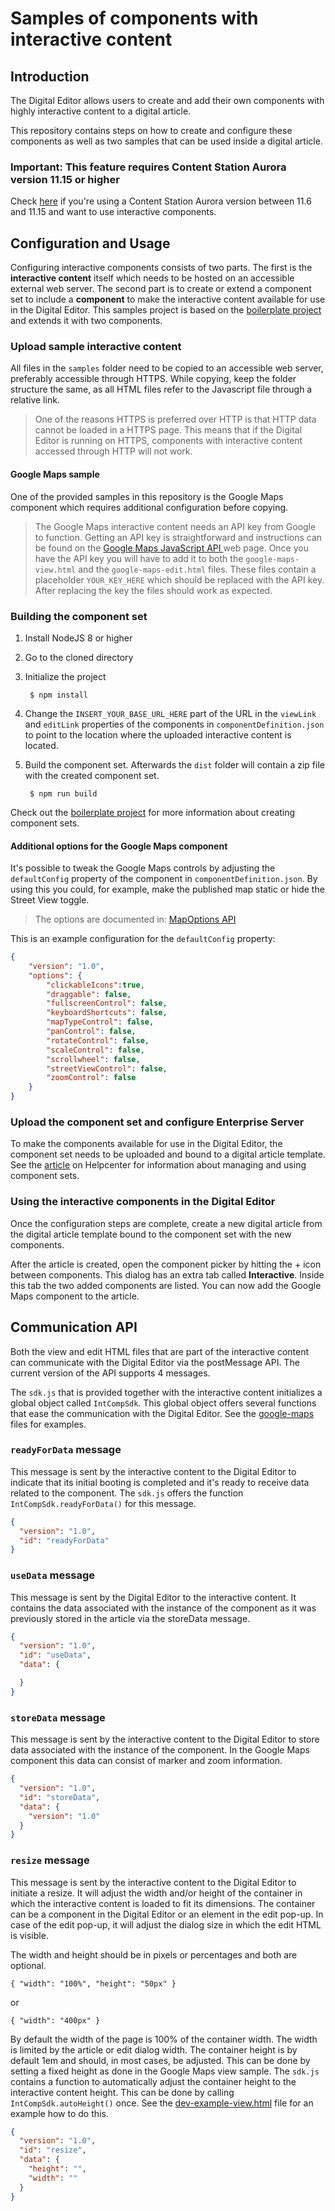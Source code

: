 # Samples of components with interactive content

## Introduction

The Digital Editor allows users to create and add their own components with highly interactive content to a digital article.

This repository contains steps on how to create and configure these components as well as two samples that can be used inside a digital article.

### Important: This feature requires Content Station Aurora version 11.15 or higher

Check [here](tree/1.0) if you're using a Content Station Aurora version between 11.6 and 11.15 and want to use interactive components.

## Configuration and Usage

Configuring interactive components consists of two parts. The first is the **interactive content** itself which needs to be hosted on an accessible external web server. The second part is to create or extend a component set to include a **component** to make the interactive content available for use in the Digital Editor. This samples project is based on the [boilerplate project](https://github.com/WoodWing/csde-components-boilerplate) and extends it with two components.

### Upload sample interactive content

All files in the `samples` folder need to be copied to an accessible web server, preferably accessible through HTTPS. While copying, keep the folder structure the same, as all HTML files refer to the Javascript file through a relative link.

> One of the reasons HTTPS is preferred over HTTP is that HTTP data cannot be loaded in a HTTPS page. This means that if the Digital Editor is running on HTTPS, components with interactive content accessed through HTTP will not work.

#### Google Maps sample

One of the provided samples in this repository is the Google Maps component which requires additional configuration before copying.

> The Google Maps interactive content needs an API key from Google to function. Getting an API key is straightforward and instructions can be found on the [Google Maps JavaScript API
](https://developers.google.com/maps/documentation/javascript/get-api-key) web page.
Once you have the API key you will have to add it to both the `google-maps-view.html` and the `google-maps-edit.html` files. These files contain a placeholder `YOUR_KEY_HERE` which should be replaced with the API key. After replacing the key the files should work as expected.

### Building the component set

1. Install NodeJS 8 or higher
2. Go to the cloned directory
3. Initialize the project

		$ npm install

4. Change the `INSERT_YOUR_BASE_URL_HERE` part of the URL in the `viewLink` and `editLink` properties of the components in `componentDefinition.json` to point to the location where the uploaded interactive content is located. 
5. Build the component set. Afterwards the `dist` folder will contain a zip file with the created component set.

		$ npm run build

Check out the [boilerplate project](https://github.com/WoodWing/csde-components-boilerplate) for more information about creating component sets.

#### Additional options for the Google Maps component
It's possible to tweak the Google Maps controls by adjusting the `defaultConfig` property of the component in `componentDefinition.json`. By using this you could, for example, make the published map static or hide the Street View toggle. 

> The options are documented in: [MapOptions API](https://developers.google.com/maps/documentation/javascript/3.exp/reference#MapOptions) 

This is an example configuration for the `defaultConfig` property: 

```json
{ 
    "version": "1.0",
    "options": { 
        "clickableIcons":true, 
        "draggable": false, 
        "fullscreenControl": false, 
        "keyboardShortcuts": false, 
        "mapTypeControl": false, 
        "panControl": false, 
        "rotateControl": false, 
        "scaleControl": false, 
        "scrollwheel": false, 
        "streetViewControl": false, 
        "zoomControl": false 
    }
} 
```


### Upload the component set and configure Enterprise Server

To make the components available for use in the Digital Editor, the component set needs to be uploaded and bound to a digital article template. See the [article](--INSERT--) on Helpcenter for information about managing and using component sets. 

### Using the interactive components in the Digital Editor

Once the configuration steps are complete, create a new digital article from the digital article template bound to the component set with the new components.

After the article is created, open the component picker by hitting the + icon between components. This dialog has an extra tab called **Interactive**. Inside this tab the two added components are listed. You can now add the Google Maps component to the article.

## Communication API

Both the view and edit HTML files that are part of the interactive content can communicate with the Digital Editor via the postMessage API. The current version of the API supports 4 messages.

The `sdk.js` that is provided together with the interactive content initializes a global object called `IntCompSdk`. This global object offers several functions that ease the communication with the Digital Editor. See the [google-maps](samples/google-maps) files for examples.

### `readyForData` message

This message is sent by the interactive content to the Digital Editor to indicate that its initial booting is completed and it's ready to receive data related to the component.
The `sdk.js` offers the function `IntCompSdk.readyForData()` for this message.

```json
{
  "version": "1.0",
  "id": "readyForData"
}
```

### `useData` message
This message is sent by the Digital Editor to the interactive content. It contains the data associated with the instance of the component as it was previously stored in the article via the storeData message.

```json
{
  "version": "1.0",
  "id": "useData",
  "data": {

  }
}
```

### `storeData` message

This message is sent by the interactive content to the Digital Editor to store data associated with the instance of the component. In the Google Maps component this data can consist of marker and zoom information.

```json
{
  "version": "1.0",
  "id": "storeData",
  "data": {
    "version": "1.0"
  }
}
```

### `resize` message

This message is sent by the interactive content to the Digital Editor to initiate a resize. It will adjust the width and/or height of the container in which the interactive content is loaded to fit its dimensions. The container can be a component in the Digital Editor or an element in the edit pop-up. In case of the edit pop-up, it will adjust the dialog size in which the edit HTML is visible. 

The width and height should be in pixels or percentages and both are optional. 

	{ "width": "100%", "height": "50px" }
or

	{ "width": "400px" }

By default the width of the page is 100% of the container width. The width is limited by the article or edit dialog width. The container height is by default 1em and should, in most cases, be adjusted. This can be done by setting a fixed height as done in the Google Maps view sample. The `sdk.js` contains a function to automatically adjust the container height to the interactive content height. This can be done by calling `IntCompSdk.autoHeight()` once. See the [dev-example-view.html](samples/dev-example/dev-example-view.html) file for an example how to do this.

```json
{
  "version": "1.0",
  "id": "resize",
  "data": {
    "height": "",
    "width": ""
  }
}
```

